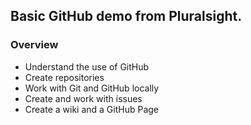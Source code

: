 ## Basic GitHub demo from Pluralsight.

### Overview
- Understand the use of GitHub
- Create repositories
- Work with Git and GitHub locally
- Create and work with issues
- Create a wiki and a GitHub Page
